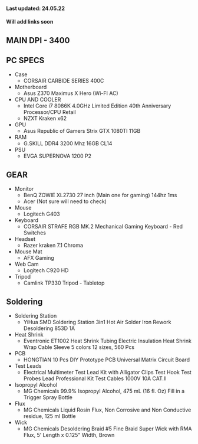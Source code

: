 #### Last updated: 24.05.22
#### Will add links soon
## MAIN DPI - 3400
## PC SPECS

  - Case
      - CORSAIR CARBIDE SERIES 400C
  - Motherboard
      - Asus Z370 Maximus X Hero (Wi-FI AC)
  - CPU AND COOLER
       - Intel Core i7 8086K 4.0GHz Limited Edition 40th Anniversary Processor/CPU Retail
       - NZXT Kraken x62
  - GPU
      - Asus Republic of Gamers Strix GTX 1080TI 11GB 
  - RAM
      - G.SKILL DDR4 3200 Mhz 16GB CL14
  - PSU
      - EVGA SUPERNOVA 1200 P2
      
## GEAR

  - Monitor
      - BenQ ZOWIE XL2730 27 inch (Main one for gaming) 144hz 1ms
      - Acer (Not sure will need to check)
  - Mouse
      - Logitech G403 
  - Keyboard
       - CORSAIR STRAFE RGB MK.2 Mechanical Gaming Keyboard - Red Switches 
  - Headset
      - Razer kraken 7.1 Chroma 
  - Mouse Mat
      - AFX Gaming 
  - Web Cam
      - Logitech C920 HD
  - Tripod
    - Camlink TP330 Tripod - Tabletop
## Soldering

  - Soldering Station
    - YiHua SMD Soldering Station 3in1 Hot Air Solder Iron Rework Desoldering 853D 1A
  - Heat Shrink
    - Eventronic ET1002 Heat Shrink Tubing Electric Insulation Heat Shrink Wrap Cable Sleeve 5 colors 12 sizes, 560 Pcs
  - PCB
    - HONGTIAN 10 Pcs DIY Prototype PCB Universal Matrix Circuit Board
  - Test Leads
    - Electrical Multimeter Test Lead Kit with Alligator Clips Test Hook Test Probes Lead Professional Kit Test Cables 1000V 10A CAT.II
  - Isopropyl Alcohol
    - MG Chemicals 99.9% Isopropyl Alcohol, 475 mL (16 fl. Oz) Fill in a Trigger Spray Bottle
  - Flux
    - MG Chemicals Liquid Rosin Flux, Non Corrosive and Non Conductive residue, 125 ml Bottle
  - Wick
    - MG Chemicals Desoldering Braid #5 Fine Braid Super Wick with RMA Flux, 5' Length x 0.125" Width, Brown

